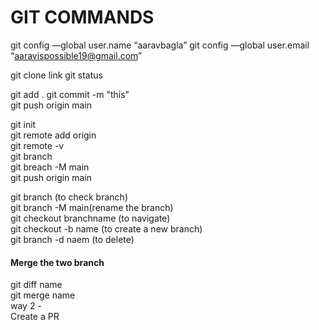 
<h1> GIT COMMANDS </h1>

git config —global user.name “aaravbagla”
git config —global user.email “aaravispossible19@gmail.com”


git clone link
git status



git add .
git commit -m "this"
<br>
git push origin main
<br>

git init
<br>
git remote add origin  <!-- link -->
<br>
git remote -v
<br>
git branch
<br>
git breach -M main
<br>
git push origin main
<br>


git branch  (to check branch)
<br>
git branch -M main(rename the branch)
<br>
git checkout branchname (to navigate)
<br>
git checkout -b name (to create a new branch)
<br>
git branch -d naem (to delete)
<br>



<h4>Merge the two branch</h4>

git diff name
<br>
git merge name
<br>
way 2 - 
<br>
Create a PR
<br>
